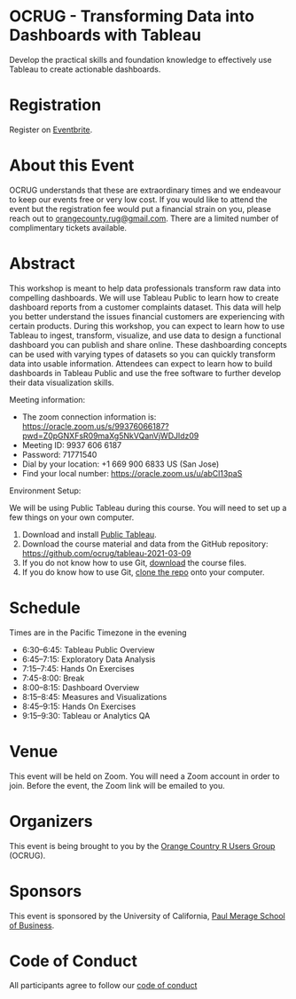 # OCRUG - Transforming Data into Dashboards with Tableau

Develop the practical skills and foundation knowledge to effectively use Tableau to create actionable dashboards.

# Registration

Register on [Eventbrite](https://www.eventbrite.com/e/ocrug-transforming-data-into-dashboards-with-tableau-tickets-141768267705).

# About this Event

OCRUG understands that these are extraordinary times and we endeavour to keep our events free or very low cost. If you would like to attend the event but the registration fee would put a financial strain on you, please reach out to orangecounty.rug@gmail.com. There are a limited number of complimentary tickets available.

# Abstract

This workshop is meant to help data professionals transform raw data into compelling dashboards. We will use Tableau Public to learn how to create dashboard reports from a customer complaints dataset. This data will help you better understand the issues financial customers are experiencing with certain products. During this workshop, you can expect to learn how to use Tableau to ingest, transform, visualize, and use data to design a functional dashboard you can publish and share online. These dashboarding concepts can be used with varying types of datasets so you can quickly transform data into usable information. Attendees can expect to learn how to build dashboards in Tableau Public and use the free software to further develop their data visualization skills.

Meeting information:
* The zoom connection information is: https://oracle.zoom.us/s/99376066187?pwd=Z0pGNXFsR09maXg5NkVQanVjWDJldz09
* Meeting ID: 9937 606 6187
* Password: 71771540
* Dial by your location: +1 669 900 6833 US (San Jose)
* Find your local number: https://oracle.zoom.us/u/abCl13paS

Environment Setup:

We will be using Public Tableau during this course. You will need to set up a few things on your own computer.

1. Download and install [Public Tableau](https://public.tableau.com/en-us/s/download).
1. Download the course material and data from the GitHub repository: https://github.com/ocrug/tableau-2021-03-09
1. If you do not know how to use Git, [download](https://github.com/ocrug/tableau-2021-03-09/archive/master.zip) the course files.
1. If you do know how to use Git, [clone the repo](https://github.com/ocrug/tableau-2021-03-09/archive/master.zip) onto your computer.

# Schedule

Times are in the Pacific Timezone in the evening

* 6:30–6:45: Tableau Public Overview
* 6:45–7:15: Exploratory Data Analysis
* 7:15–7:45: Hands On Exercises
* 7:45-8:00: Break
* 8:00–8:15: Dashboard Overview
* 8:15–8:45: Measures and Visualizations
* 8:45–9:15: Hands On Exercises
* 9:15–9:30: Tableau or Analytics QA

# Venue

This event will be held on Zoom. You will need a Zoom account in order to join. Before the event, the Zoom link will be emailed to you.

# Organizers

This event is being brought to you by the [Orange Country R Users Group](https://www.meetup.com/OC-RUG/) (OCRUG).

# Sponsors

This event is sponsored by the University of California, [Paul Merage School of Business](https://merage.uci.edu/).

# Code of Conduct

All participants agree to follow our [code of conduct](https://github.com/ocrug/hackathon-2019-05/blob/master/code-of-conduct.md)
